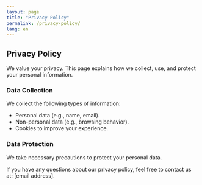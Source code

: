 ```yaml
---
layout: page
title: "Privacy Policy"
permalink: /privacy-policy/
lang: en
---
```


## Privacy Policy

We value your privacy. This page explains how we collect, use, and protect your personal information.

### Data Collection

We collect the following types of information:
- Personal data (e.g., name, email).
- Non-personal data (e.g., browsing behavior).
- Cookies to improve your experience.

### Data Protection

We take necessary precautions to protect your personal data.

If you have any questions about our privacy policy, feel free to contact us at: [email address].
